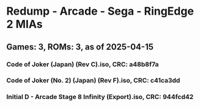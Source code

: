 # Redump - Arcade - Sega - RingEdge 2 MIAs
## Games: 3, ROMs: 3, as of 2025-04-15

### Code of Joker (Japan) (Rev C).iso, CRC: a48b8f7a
### Code of Joker (No. 2) (Japan) (Rev F).iso, CRC: c41ca3dd
### Initial D - Arcade Stage 8 Infinity (Export).iso, CRC: 944fcd42
